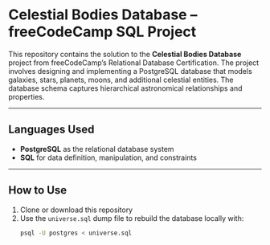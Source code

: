 # Celestial Bodies Database – freeCodeCamp SQL Project

This repository contains the solution to the **Celestial Bodies Database** project from freeCodeCamp’s Relational Database Certification. The project involves designing and implementing a PostgreSQL database that models galaxies, stars, planets, moons, and additional celestial entities. The database schema captures hierarchical astronomical relationships and properties.

---

## Languages Used

- **PostgreSQL** as the relational database system  
- **SQL** for data definition, manipulation, and constraints

---

## How to Use

1. Clone or download this repository  
2. Use the `universe.sql` dump file to rebuild the database locally with:  
   ```bash
   psql -U postgres < universe.sql

